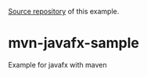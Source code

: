 [Source repository](https://github.com/aiya000/mvn-javafx-sample.git) of this example.

# mvn-javafx-sample
Example for javafx with maven
